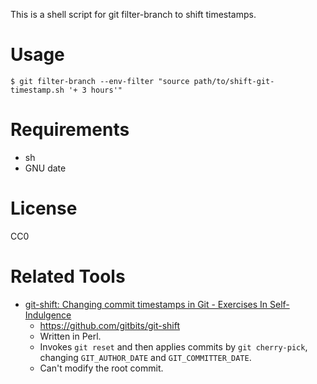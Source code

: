 This is a shell script for git filter-branch to shift timestamps.

# Usage

```
$ git filter-branch --env-filter "source path/to/shift-git-timestamp.sh '+ 3 hours'"
```

# Requirements

- sh
- GNU date

# License

CC0

# Related Tools

- [git-shift: Changing commit timestamps in Git - Exercises In Self-Indulgence](http://blog.akinori.org/2010/03/01/git-shift/)
  - https://github.com/gitbits/git-shift
  - Written in Perl.
  - Invokes `git reset` and then applies commits by `git cherry-pick`, changing `GIT_AUTHOR_DATE` and `GIT_COMMITTER_DATE`.
  - Can't modify the root commit.
